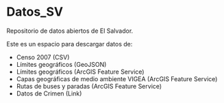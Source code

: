 # Datos_SV

Repositorio de datos abiertos de El Salvador.

Este es un espacio para descargar datos de: 
* Censo 2007 (CSV)
* Límites geográficos (GeoJSON)
* Límites geográficos (ArcGIS Feature Service)
* Capas geográficas de medio ambiente VIGEA (ArcGIS Feature Service)
* Rutas de buses y paradas (ArcGIS Feature Service)
* Datos de Crimen (Link)


